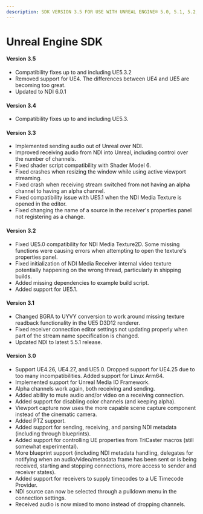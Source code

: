 ```yaml
---
description: SDK VERSION 3.5 FOR USE WITH UNREAL ENGINE® 5.0, 5.1, 5.2, AND 5.3
---
```


# Unreal Engine SDK

#### **Version 3.5**&#x20;

* Compatibility fixes up to and including UE5.3.2&#x20;
* Removed support for UE4. The differences between UE4 and UE5 are becoming too great.&#x20;
* Updated to NDI 6.0.1

#### **Version 3.4**&#x20;

* Compatibility fixes up to and including UE5.3.

#### Version 3.3

* Implemented sending audio out of Unreal over NDI.&#x20;
* Improved receiving audio from NDI into Unreal, including control over the number of channels.&#x20;
* Fixed shader script compatibility with Shader Model 6.&#x20;
* Fixed crashes when resizing the window while using active viewport streaming.&#x20;
* Fixed crash when receiving stream switched from not having an alpha channel to having an alpha channel.&#x20;
* Fixed compatibility issue with UE5.1 when the NDI Media Texture is opened in the editor.&#x20;
* Fixed changing the name of a source in the receiver's properties panel not registering as a change.

#### Version 3.2

* Fixed UE5.0 compatibility for NDI Media Texture2D. Some missing functions were causing errors when attempting to open the texture's properties panel. &#x20;
* Fixed initialization of NDI Media Receiver internal video texture potentially happening on the wrong thread, particularly in shipping builds.&#x20;
* Added missing dependencies to example build script.&#x20;
* Added support for UE5.1.

#### Version 3.1&#x20;

* Changed BGRA to UYVY conversion to work around missing texture readback functionality in the UE5 D3D12 renderer.&#x20;
* Fixed receiver connection editor settings not updating properly when part of the stream name specification is changed. &#x20;
* Updated NDI to latest 5.5.1 release.

#### Version 3.0

* Support UE4.26, UE4.27, and UE5.0. Dropped support for UE4.25 due to too many incompatibilities. Added support for Linux Arm64.&#x20;
* Implemented support for Unreal Media IO Framework. &#x20;
* Alpha channels work again, both receiving and sending.&#x20;
* Added ability to mute audio and/or video on a receiving connection.&#x20;
* Added support for disabling color channels (and keeping alpha).&#x20;
* Viewport capture now uses the more capable scene capture component instead of the cinematic camera. &#x20;
* Added PTZ support. &#x20;
* Added support for sending, receiving, and parsing NDI metadata (including through blueprints). &#x20;
* Added support for controlling UE properties from TriCaster macros (still somewhat experimental). &#x20;
* More blueprint support (including NDI metadata handling, delegates for notifying when an audio/video/metadata frame has been sent or is being received, starting and stopping connections, more access to sender and receiver states). &#x20;
* Added support for receivers to supply timecodes to a UE Timecode Provider. &#x20;
* NDI source can now be selected through a pulldown menu in the connection settings. &#x20;
* Received audio is now mixed to mono instead of dropping channels.
